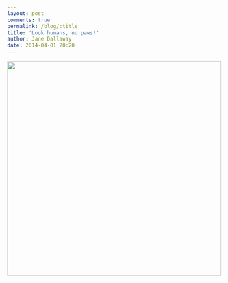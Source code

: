```yaml
---
layout: post
comments: true
permalink: /blog/:title
title: 'Look humans, no paws!'
author: Jane Dallaway
date: 2014-04-01 20:20
---
```


<div><a href="http://static.skitters.dallaway.com/tp_IMG_20140401_201559.jpg"><img src="http://static.skitters.dallaway.com/tp_thumb_IMG_20140401_201559.jpg" width="500" height="500"/></a></div>


  
      
